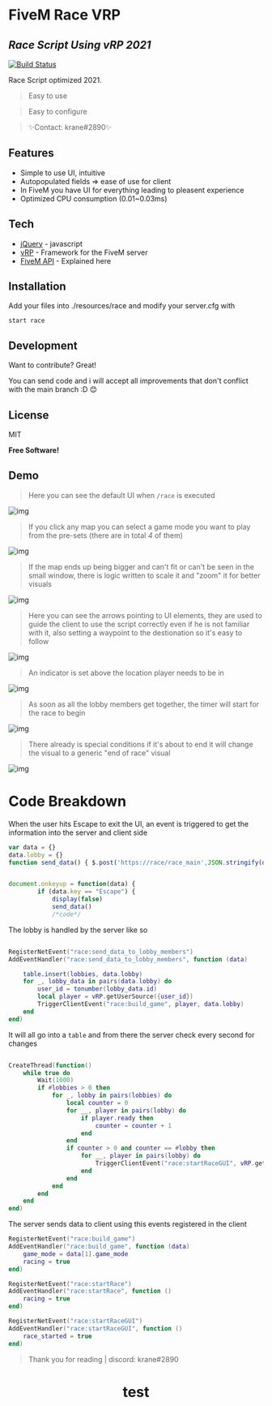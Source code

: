 # FiveM Race VRP
## _Race Script Using vRP 2021_

[![Build Status](https://travis-ci.org/joemccann/dillinger.svg?branch=master)](https://travis-ci.org/joemccann/dillinger)

Race Script optimized 2021.

> Easy to use

> Easy to configure

> ✨Contact: krane#2890✨

## Features

- Simple to use UI, intuitive
- Autopopulated fields => ease of use for client
- In FiveM you have UI for everything leading to pleasent experience
- Optimized CPU consumption (0.01~0.03ms)



## Tech

- [jQuery](https://github.com/jquery/jquery) - javascript
- [vRP](https://github.com/ImagicTheCat/vRP) - Framework for the FiveM server
- [FiveM API](https://github.com/citizenfx/fivem) - Explained here

## Installation

Add your files into ./resources/race and modify your server.cfg with
```
start race
```

## Development

Want to contribute? Great!

You can send code and i will accept all improvements that don't conflict with the main branch :D 😊

## License

MIT

**Free Software!**

## Demo

>Here you can see the default UI when `/race` is executed

![img](https://raw.githubusercontent.com/kranercc/FiveM_Race_vRP/main/docs/Screenshot_4.png)


>If you click any map you can select a game mode you want to play from the pre-sets (there are in total _4_ of them)

![img](https://raw.githubusercontent.com/kranercc/FiveM_Race_vRP/main/docs/different_game_mods.png)

>If the map ends up being bigger and can't fit or can't be seen in the small window, there is logic written to scale it and "zoom" it for better visuals

![img](https://raw.githubusercontent.com/kranercc/FiveM_Race_vRP/main/docs/zoom_on_selection.png)

>Here you can see the arrows pointing to UI elements, they are used to guide the client to use the script correctly even if he is not familiar with it, also setting a waypoint to the destionation so it's easy to follow

![img](https://raw.githubusercontent.com/kranercc/FiveM_Race_vRP/main/docs/basic%20ui%20info%20after%20invite%20to%20go%20to%20the%20start%20of%20race.png)

>An indicator is set above the location player needs to be in 

![img](https://raw.githubusercontent.com/kranercc/FiveM_Race_vRP/main/docs/indicator.png)

>As soon as all the lobby members get together, the timer will start for the race to begin 

![img](https://raw.githubusercontent.com/kranercc/FiveM_Race_vRP/main/docs/readysetgo.png)


>There already is special conditions if it's about to end it will change the visual to a generic "end of race" visual

![img](https://raw.githubusercontent.com/kranercc/FiveM_Race_vRP/main/docs/special_end_cp_visual.png)


# Code Breakdown

When the user hits Escape to exit the UI, an event is triggered to get the information into the server and client side

``` js
var data = {}
data.lobby = {}
function send_data() { $.post('https://race/race_main',JSON.stringify(data)) }


document.onkeyup = function(data) {
        if (data.key == "Escape") {
            display(false)
            send_data()
            /*code*/
```

The lobby is handled by the server like so
```lua

RegisterNetEvent("race:send_data_to_lobby_members")
AddEventHandler("race:send_data_to_lobby_members", function (data)    

    table.insert(lobbies, data.lobby) 
    for _, lobby_data in pairs(data.lobby) do
        user_id = tonumber(lobby_data.id)
        local player = vRP.getUserSource({user_id})
        TriggerClientEvent("race:build_game", player, data.lobby) 
    end
end)

```

It will all go into a `table` and from there the server check every second for changes


```lua

CreateThread(function()
    while true do
        Wait(1000)
        if #lobbies > 0 then
            for _, lobby in pairs(lobbies) do
                local counter = 0
                for __, player in pairs(lobby) do
                    if player.ready then
                        counter = counter + 1
                    end
                end
                if counter > 0 and counter == #lobby then
                    for __, player in pairs(lobby) do
                        TriggerClientEvent("race:startRaceGUI", vRP.getUserSource({tonumber(player.id)}))
                    end
                end
            end
        end
    end
end)
```


The server sends data to client using this events registered in the client

```lua
RegisterNetEvent("race:build_game")
AddEventHandler("race:build_game", function (data)
    game_mode = data[1].game_mode
    racing = true
end)

RegisterNetEvent("race:startRace")
AddEventHandler("race:startRace", function ()
    racing = true
end)

RegisterNetEvent("race:startRaceGUI")
AddEventHandler("race:startRaceGUI", function ()
    race_started = true
end)
```


> Thank you for reading | discord: krane#2890 


<h1><center> test </center></h1>
